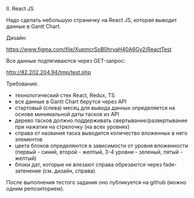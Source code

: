 II. React JS

Надо сделать небольшую страничку на React JS, которая выводит данные в Gantt Chart.

Дизайн:

https://www.figma.com/file/XupmcrSoB0hryaH40A6Gy2/ReactTest

Все данные подтягиваются через GET-запрос:

http://82.202.204.94/tmp/test.php

Требования:
- технологический стек React, Redux, TS
- все данные в Gantt Chart берутся через API
- стартовый (слева) месяц для вывода данных определяется на основе минимальной даты тасков из API
- дерево тасков должно поддерживать свертывание/развертывание при нажатии на стрелочку (на всех уровнях)
- справа от названия таска выводится количество вложенных в него элементов
- цвета блоков определяются в зависимости от уровня вложенности (первый - синий, второй - желтый, 3-4 уровни - зеленый, пятый - желтый)
- блоки дат, которые не влезают справа обрезаются через fade-затенение (см. дизайн, справа).

После выполнения тестого задания оно публикуется на github (можно одним репозиторием).